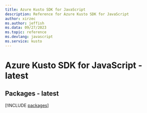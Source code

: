 ```yaml
---
title: Azure Kusto SDK for JavaScript
description: Reference for Azure Kusto SDK for JavaScript
author: xirzec
ms.author: jeffish
ms.data: 09/27/2023
ms.topic: reference
ms.devlang: javascript
ms.service: kusto
---
```

# Azure Kusto SDK for JavaScript - latest
## Packages - latest
[!INCLUDE [packages](kusto-index.md)]